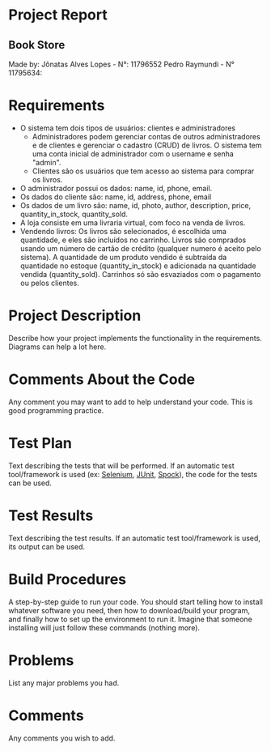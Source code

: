 # Project Report
## Book Store
Made by:
Jônatas Alves Lopes - N°: 11796552
Pedro Raymundi - N° 11795634: 


# Requirements
-   O sistema tem dois tipos de usuários: clientes e administradores
	-  Administradores podem gerenciar contas de outros administradores e de clientes e gerenciar o cadastro (CRUD) de livros. O sistema tem uma conta inicial de administrador com o username e senha "admin".
	- Clientes são os usuários que tem acesso ao sistema para comprar os livros.
-   O administrador possui os dados: name, id, phone, email.
-   Os dados do cliente são: name, id, address, phone, email
-   Os dados de um livro são: name, id, photo, author, description, price, quantity_in_stock, quantity_sold.
- A loja consiste em uma livraria virtual, com foco na venda de livros. 
- Vendendo livros: Os livros são selecionados, é escolhida uma quantidade, e eles são incluídos no carrinho. Livros são comprados usando um número de cartão de crédito (qualquer numero é aceito pelo sistema). A quantidade de um produto vendido é subtraída da quantidade no estoque (quantity_in_stock) e adicionada na quantidade vendida (quantity_sold). Carrinhos só são esvaziados com o pagamento ou pelos clientes. 

# Project Description
Describe how your project implements the functionality in the requirements. Diagrams can help a lot here.

# Comments About the Code
Any comment you may want to add to help understand your code. This is good programming practice.

# Test Plan
Text describing the tests that will be performed. If an automatic test tool/framework is used (ex: [Selenium](https://www.selenium.dev/), [JUnit](https://junit.org/junit5/), [Spock](http://spockframework.org/)), the code for the tests can be used.

# Test Results
Text describing the test results. If an automatic test tool/framework is used, its output can be used.

# Build Procedures
A step-by-step guide to run your code. You should start telling how to install whatever software you need, then how to download/build your program, and finally how to set up the environment to run it. Imagine that someone installing will just follow these commands (nothing more).

# Problems
List any major problems you had.
    
# Comments
Any comments you wish to add.

